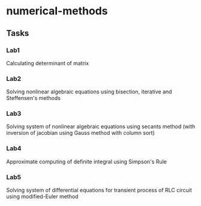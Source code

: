 # numerical-methods

## Tasks

### Lab1

Calculating determinant of matrix

### Lab2

Solving nonlinear algebraic equations using bisection, iterative and Steffensen's methods

### Lab3

Solving system of nonlinear algebraic equations using secants method 
(with inversion of jacobian using Gauss method with column sort)

### Lab4

Approximate computing of definite integral using Simpson's Rule

### Lab5

Solving system of differential equations for transient process of RLC circuit 
using modified-Euler method
